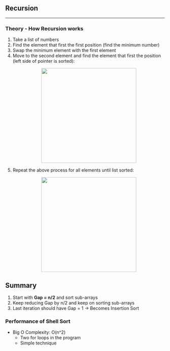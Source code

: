 ## Recursion
---
### Theory - How Recursion works
1) Take a list of numbers
2) Find the element that first the first position (find the minimum number)
3) Swap the minimum element with the first element
4) Move to the second element and find the element that first the position (left side of pointer is sorted): <p align="center"><img src="Images/sides.png" width="300"></p>
5) Repeat the above process for all elements until list sorted: <p align="center"><img src="Images/swap.png" width="300"></p>
## Summary
1) Start with **Gap = n/2** and sort sub-arrays
2) Keep reducing Gap by n/2 and keep on sorting sub-arrays
3) Last iteration should have Gap = 1 -> Becomes Insertion Sort
### Performance of Shell Sort
- Big O Complexity: O(n^2)
    - Two for loops in the program
    - Simple technique